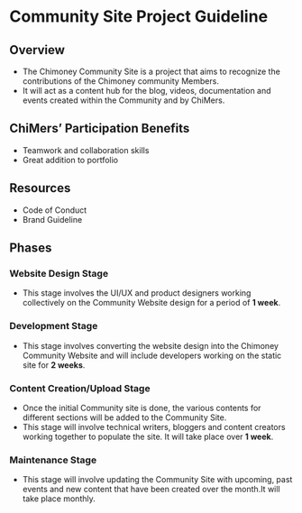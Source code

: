 # Community Site Project Guideline
## Overview
- The Chimoney Community Site is a project that aims to recognize the contributions of the Chimoney community Members. 
- It will act as a content hub for the blog, videos, documentation and events created within the Community and by  ChiMers.

## ChiMers’ Participation Benefits
- Teamwork and collaboration skills
- Great addition to portfolio

## Resources
- Code of Conduct
- Brand Guideline

## Phases
### Website Design Stage 
- This stage  involves the UI/UX and product designers working collectively on the Community Website design for a period of **1 week**.

### Development Stage
- This stage involves converting the website design into the Chimoney Community Website and will include developers working on the static site for **2 weeks**.

### Content Creation/Upload Stage
- Once the initial Community site is done, the various contents for different sections will be added to the Community Site. 
- This stage will involve technical writers, bloggers and content creators working together to populate the site. It will take place over **1 week**.

### Maintenance Stage
- This stage will involve updating the Community Site with upcoming, past events and new content that have been created over the month.It will take place monthly.
